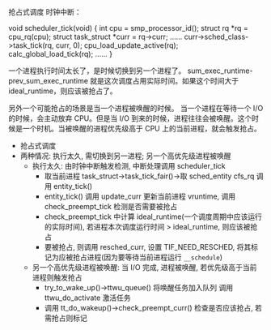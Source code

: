 抢占式调度
时钟中断：

void scheduler_tick(void)
{
int cpu = smp_processor_id();
struct rq *rq = cpu_rq(cpu);
struct task_struct *curr = rq->curr;
......
curr->sched_class->task_tick(rq, curr, 0);
cpu_load_update_active(rq);
calc_global_load_tick(rq);
......
}

一个进程执行时间太长了，是时候切换到另一个进程了。
sum_exec_runtime-prev_sum_exec_runtime 就是这次调度占用实际时间。如果这个时间大于 ideal_runtime，则应该被抢占了。


另外一个可能抢占的场景是当一个进程被唤醒的时候。
当一个进程在等待一个 I/O 的时候，会主动放弃 CPU。但是当 I/O 到来的时候，进程往往会被唤醒。这个时候是一个时机。当被唤醒的进程优先级高于 CPU 上的当前进程，就会触发抢占。




- 抢占式调度
- 两种情况: 执行太久, 需切换到另一进程; 另一个高优先级进程被唤醒
    - 执行太久: 由时钟中断触发检测, 中断处理调用 scheduler_tick
        - 取当前进程 task_struct->task_tick_fair()->取 sched_entity cfs_rq 调用 entity_tick()
        - entity_tick() 调用 update_curr 更新当前进程 vruntime, 调用 check_preempt_tick 检测是否需要被抢占
        - check_preempt_tick 中计算 ideal_runtime(一个调度周期中应该运行的实际时间), 若进程本次调度运行时间 > ideal_runtime, 则应该被抢占
        - 要被抢占, 则调用 resched_curr, 设置 TIF_NEED_RESCHED, 将其标记为应被抢占进程(因为要等待当前进程运行 `__schedule`)
    - 另一个高优先级进程被唤醒: 当 I/O 完成, 进程被唤醒, 若优先级高于当前进程则触发抢占
        - try_to_wake_up()->ttwu_queue() 将唤醒任务加入队列 调用 ttwu_do_activate 激活任务
        - 调用 tt_do_wakeup()->check_preempt_curr() 检查是否应该抢占, 若需抢占则标记
